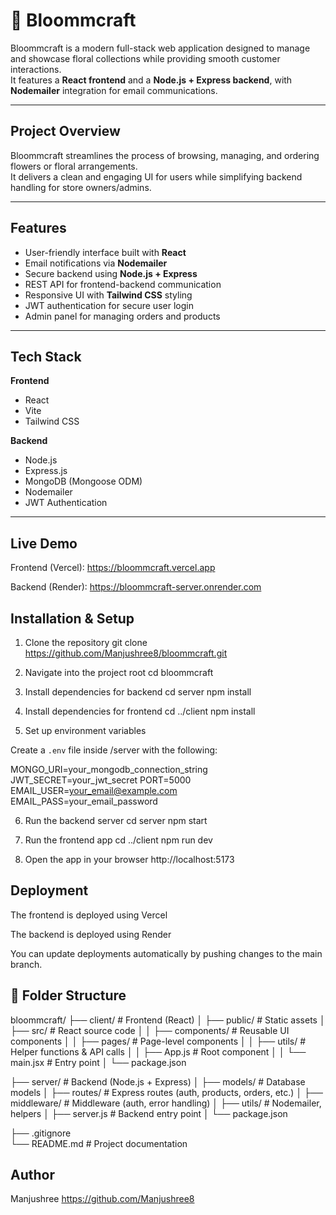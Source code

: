 # 🌸 Bloommcraft

Bloommcraft is a modern full-stack web application designed to manage and showcase floral collections while providing smooth customer interactions.  
It features a **React frontend** and a **Node.js + Express backend**, with **Nodemailer** integration for email communications.

---

##  Project Overview

Bloommcraft streamlines the process of browsing, managing, and ordering flowers or floral arrangements.  
It delivers a clean and engaging UI for users while simplifying backend handling for store owners/admins.

---

##  Features

- User-friendly interface built with **React**  
- Email notifications via **Nodemailer**  
- Secure backend using **Node.js + Express**  
- REST API for frontend-backend communication  
- Responsive UI with **Tailwind CSS** styling  
- JWT authentication for secure user login  
- Admin panel for managing orders and products  

---

##  Tech Stack

**Frontend**
- React  
- Vite  
- Tailwind CSS  

**Backend**
- Node.js  
- Express.js  
- MongoDB (Mongoose ODM)  
- Nodemailer  
- JWT Authentication  

---

## Live Demo

Frontend (Vercel): https://bloommcraft.vercel.app

Backend (Render): https://bloommcraft-server.onrender.com

## Installation & Setup

1. Clone the repository
git clone https://github.com/Manjushree8/bloommcraft.git

2. Navigate into the project root
cd bloommcraft

3. Install dependencies for backend
cd server
npm install

4. Install dependencies for frontend
cd ../client
npm install

5. Set up environment variables

Create a `.env` file inside /server with the following:

MONGO_URI=your_mongodb_connection_string
JWT_SECRET=your_jwt_secret
PORT=5000
EMAIL_USER=your_email@example.com
EMAIL_PASS=your_email_password

6. Run the backend server
cd server
npm start

7. Run the frontend app
cd ../client
npm run dev

8. Open the app in your browser
http://localhost:5173

## Deployment

The frontend is deployed using Vercel

The backend is deployed using Render

You can update deployments automatically by pushing changes to the main branch.

## 📂 Folder Structure


bloommcraft/
├── client/                 # Frontend (React)
│   ├── public/             # Static assets
│   ├── src/                # React source code
│   │   ├── components/     # Reusable UI components
│   │   ├── pages/          # Page-level components
│   │   ├── utils/          # Helper functions & API calls
│   │   ├── App.js          # Root component
│   │   └── main.jsx        # Entry point
│   └── package.json

├── server/                 # Backend (Node.js + Express)
│   ├── models/             # Database models
│   ├── routes/             # Express routes (auth, products, orders, etc.)
│   ├── middleware/         # Middleware (auth, error handling)
│   ├── utils/              # Nodemailer, helpers
│   ├── server.js           # Backend entry point
│   └── package.json

├── .gitignore              
└── README.md               # Project documentation


## Author

Manjushree
https://github.com/Manjushree8